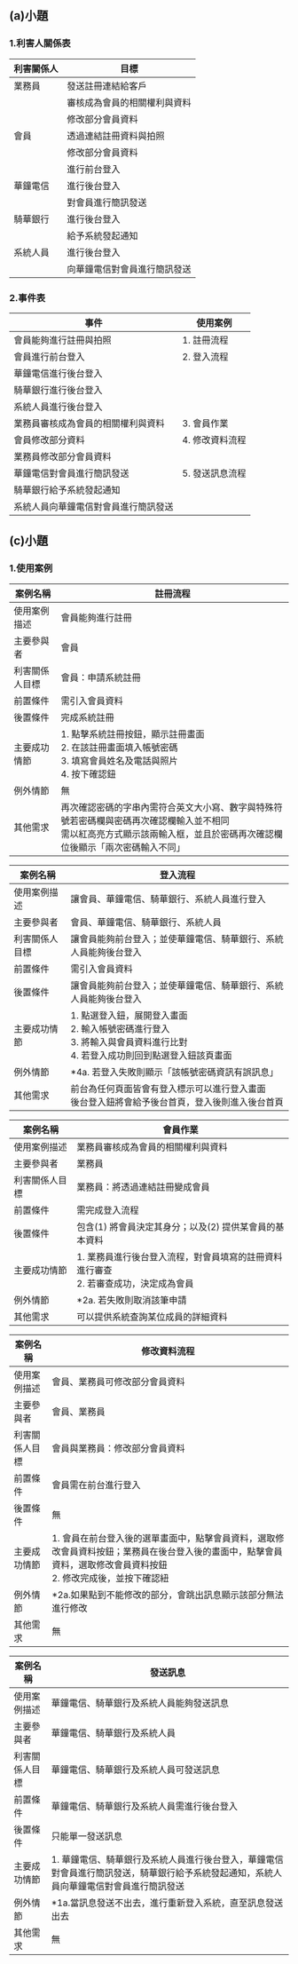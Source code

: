 ## (a)小題
### 1.利害人關係表
|利害關係人|目標|
|------|-------|
|業務員|發送註冊連結給客戶|
||審核成為會員的相關權利與資料|
||修改部分會員資料|
|會員|透過連結註冊資料與拍照|
||修改部分會員資料|
||進行前台登入|
|華鐘電信|進行後台登入|
||對會員進行簡訊發送|
|騎華銀行|進行後台登入|
||給予系統發起通知|
|系統人員|進行後台登入|
||向華鐘電信對會員進行簡訊發送|

### 2.事件表
|事件|使用案例|
|------|-----|
|會員能夠進行註冊與拍照|1. 註冊流程|
|會員進行前台登入|2. 登入流程|
|華鐘電信進行後台登入||
|騎華銀行進行後台登入||
|系統人員進行後台登入||
|業務員審核成為會員的相關權利與資料|3. 會員作業|
|會員修改部分資料|4. 修改資料流程|
|業務員修改部分會員資料||
|華鐘電信對會員進行簡訊發送|5. 發送訊息流程|
|騎華銀行給予系統發起通知||
|系統人員向華鐘電信對會員進行簡訊發送||

## (c)小題
### 1.使用案例
|案例名稱|註冊流程|
|------|---------|
|使用案例描述|會員能夠進行註冊|
|主要參與者|會員|
|利害關係人目標|會員：申請系統註冊|
|前置條件|需引入會員資料|
|後置條件|完成系統註冊|
|主要成功情節|1. 點擊系統註冊按鈕，顯示註冊畫面<br>2. 在該註冊畫面填入帳號密碼<br>3. 填寫會員姓名及電話與照片<br>4. 按下確認鈕|
|例外情節|無|
|其他需求|再次確認密碼的字串內需符合英文⼤⼩寫、數字與特殊符號若密碼欄與密碼再次確認欄輸入並不相同<br>需以紅⾼亮⽅式顯⽰該兩輸入框，並且於密碼再次確認欄位後顯⽰「兩次密碼輸入不同」|

|案例名稱|登入流程|
|------|---------|
|使用案例描述|讓會員、華鐘電信、騎華銀行、系統人員進行登入|
|主要參與者|會員、華鐘電信、騎華銀行、系統人員|
|利害關係人目標|讓會員能夠前台登入；並使華鐘電信、騎華銀行、系統人員能夠後台登入|
|前置條件|需引入會員資料|
|後置條件|讓會員能夠前台登入；並使華鐘電信、騎華銀行、系統人員能夠後台登入|
|主要成功情節|1. 點選登入鈕，展開登入畫⾯<br>2. 輸入帳號密碼進⾏登入<br>3. 將輸入與會員資料進行比對<br>4. 若登入成功則回到點選登入鈕該⾴畫⾯|
|例外情節|*4a. 若登入失敗則顯⽰「該帳號密碼資訊有誤訊息」|
|其他需求|前台為任何⾴⾯皆會有登入標⽰可以進⾏登入畫⾯<br>後台登入鈕將會給予後台⾸⾴，登入後則進入後台⾸⾴|

|案例名稱|會員作業|
|------|---------|
|使用案例描述|業務員審核成為會員的相關權利與資料|
|主要參與者|業務員|
|利害關係人目標|業務員：將透過連結註冊變成會員|
|前置條件|需完成登入流程|
|後置條件|包含(1) 將會員決定其⾝分；以及(2) 提供某會員的基本資料|
|主要成功情節|1. 業務員進行後台登入流程，對會員填寫的註冊資料進行審查<br>2. 若審查成功，決定成為會員|
|例外情節|*2a. 若失敗則取消該筆申請|
|其他需求|可以提供系統查詢某位成員的詳細資料|

|案例名稱|修改資料流程|
|------|---------|
|使用案例描述|會員、業務員可修改部分會員資料|
|主要參與者|會員、業務員|
|利害關係人目標|會員與業務員：修改部分會員資料|
|前置條件|會員需在前台進行登入|
|後置條件|無|
|主要成功情節|1. 會員在前台登入後的選單畫面中，點擊會員資料，選取修改會員資料按鈕；業務員在後台登入後的畫面中，點擊會員資料，選取修改會員資料按鈕<br>2. 修改完成後，並按下確認紐|
|例外情節|*2a.如果點到不能修改的部分，會跳出訊息顯示該部分無法進行修改|
|其他需求|無|

|案例名稱|發送訊息|
|------|---------|
|使用案例描述|華鐘電信、騎華銀行及系統人員能夠發送訊息|
|主要參與者|華鐘電信、騎華銀行及系統人員|
|利害關係人目標|華鐘電信、騎華銀行及系統人員可發送訊息|
|前置條件|華鐘電信、騎華銀行及系統人員需進行後台登入|
|後置條件|只能單一發送訊息|
|主要成功情節|1. 華鐘電信、騎華銀行及系統人員進行後台登入，華鐘電信對會員進行簡訊發送，騎華銀行給予系統發起通知，系統人員向華鐘電信對會員進行簡訊發送|
|例外情節|*1a.當訊息發送不出去，進行重新登入系統，直至訊息發送出去|
|其他需求|無|